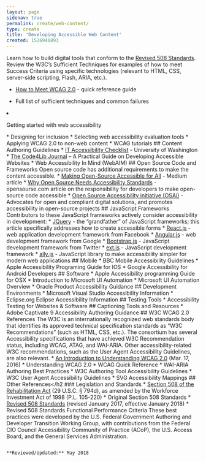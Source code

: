 ```yaml
---
layout: page
sidenav: true
permalink: create/web-content/
type: create
title: 'Developing Accessible Web Content'
created: 1526946893
---
```


Learn how to build digital tools that conform to the [Revised 508 Standards][1]. Review the W3C’s Sufficient Techniques for examples of how to meet Success Criteria using specific technologies (relevant to HTML, CSS, server-side scripting, Flash, ARIA, etc.).

  * [How to Meet WCAG 2.0][2] - quick reference guide 
  * Full list of sufficient techniques and common failures</li> </ul> 
  * Getting started with web accessibility</li> 
          * Designing for inclusion</li> 
                  * Selecting web accessibility evaluation tools</li> 
                          * Applying WCAG 2.0 to non-web content</li> 
                                  * WCAG tutorials</li> </ul> 
                                        ## Content Authoring Guidelines
                                          * [IT Accessibility Checklist][3] - University of Washington
                          * [The Code4Lib Journal][4] – A Practical Guide on Developing Accessible Websites
                          * Web Accessibility In Mind (WebAIM)</li> </ul> 
                                                ## Open Source Code and Frameworks
                                                Open source code has additional requirements to make the content accessible.
                                                  * [Making Open-Source Accessible for All][5] - Medium article
                              * [Why Open Source Needs Accessibility Standards][6] - opensourse.com article on the responsibility for developers to make open-source code accessible
                              * [Open Source Accessibility initiative (OSAi)][7] - Advocates for open and compliant digital solutions, and promotes accessibility in open-source projects
                                                ## JavaScript Frameworks
                                                Contributors to these JavaScript frameworks actively consider accessibility in development:
                                                  * [JQuery][8] - the “grandfather” of JavaScript frameworks; this article specifically addresses how to create accessible forms
                              * [React.js][9] - web application development framework from Facebook
                              * [Angular.js][10] - web development framework from Google
                              * [Bootstrap.js][11] - JavaScript development framework from Twitter
                              * [ext.js][12] - JavaScript development framework
                              * [ally.js][13] - JavaScript library to make accessibility simpler for modern web applications
                                                ## Mobile
                                                  * BBC Mobile Accessibility Guidelines</li> 
                                                          * Apple Accessibility Programing Guide for IOS</li> 
                                                                  * Google Accessibility for Android Developers</li> </ul> 
                                                                        ## Software
                                                                          * Apple Accessibility programming Guide for OSX</li> 
                                                                                  * Introduction to Microsoft UI Automation</li> 
                                                                                          * Microsoft UI Automation Overview</li> 
                                                                                                  * Oracle Product Accessibility Guidance</li> </ul> 
                                                                                                        ## Development Environments
                                                                                                          * Microsoft Visual Studio Accessibility Information</li> 
                                                                                                                  * Eclipse.org Eclipse Accessibility Information</li> </ul> 
                                                                                                                        ## Testing Tools
                                                                                                                          * Accessibility Testing for Websites & Software</li> </ul> 
                                                                                                                                ## Captioning Tools and Resources
                                                                                                                                  * Adobe Captivate 9 Accessibility Authoring Guidance</li> </ul> 
                                                                                                                                        ## W3C WCAG 2.0 References
                                                                                                                                        The W3C is an internationally recognized web standards body that identifies its approved technical specification standards as “W3C Recommendations” (such as HTML, CSS, etc.). The consortium has several Accessibility specifications that have achieved W3C Recommendation status, including WCAG, ATAG, and WAI-ARIA. Other accessibility-related W3C recommendations, such as the User Agent Accessibility Guidelines, are also relevant.
                                                                                                                                          * [An Introduction to Understanding WCAG 2.0][14] (Mar. 17, 2016)
                                                                          * Understanding WCAG 2.0</li> 
                                                                                                                                                  * WCAG Quick Reference</li> 
                                                                                                                                                          * WAI-ARIA Authoring Best Practices</li> 
                                                                                                                                                                  * W3C Authoring Tool Accessibility Guidelines</li> 
                                                                                                                                                                          * W3C User Agent Accessibility Guidelines</li> 
                                                                                                                                                                                  * SVG Accessibility Mappings</li> </ul> 
                                                                                                                                                                                        ## Other References</h2 
                                                                                                                                                                                        ### Legislation and Standards
                                                                                                                                                                                          * [Section 508 of the Rehabilitation Act][15] (29 U.S.C. § 794d), as amended by the Workforce Investment Act of 1998 (P.L. 105-220)
                                                                                                  * Original Section 508 Standards</li> 
                                                                                                                                                                                                  * [Revised 508 Standards][16] (revised January 2017, effective January 2018)
                                                                                                      * Revised 508 Standards Functional Performance Criteria</li> </ul> 
                                                                                                                                                                                                        These best practices were developed by the U.S. Federal Government Authoring and Developer Transition Working Group, with contributions from the Federal CIO Council Accessibility Community of Practice (ACoP), the U.S. Access Board, and the General Services Administration.
                                                                                                        
  
                                                                                                                                                                                                                                                                                                        **Reviewed/Updated:** May 2018

 [1]: https://www.access-board.gov/guidelines-and-standards/communications-and-it/about-the-ict-refresh/final-rule/text-of-the-standards-and-guidelines
 [2]: https://www.w3.org/WAI/WCAG20/quickref/
 [3]: http://www.washington.edu/accessibility/checklist/
 [4]: http://journal.code4lib.org/articles/12697
 [5]: https://medium.com/@kaelig/making-open-source-accessible-for-all-8131429913b1
 [6]: https://opensource.com/life/15/2/why-open-source-needs-accessibility-standards
 [7]: https://www.ow2.org/bin/view/OSAi/
 [8]: https://www.nomensa.com/blog/2010/accessible-forms-using-the-jquery-validation-plug-in/
 [9]: https://facebook.github.io/react/docs/accessibility.html
 [10]: https://docs.angularjs.org/guide/accessibility
 [11]: https://paypal.github.io/bootstrap-accessibility-plugin/demo.html
 [12]: https://docs.sencha.com/extjs/6.0.2/guides/core_concepts/accessibility.html
 [13]: https://allyjs.io/
 [14]: https://www.w3.org/TR/UNDERSTANDING-WCAG20/intro.html
 [15]: https://www.gpo.gov/fdsys/pkg/USCODE-2011-title29/html/USCODE-2011-title29-chap16-subchapV-sec794d.htm
 [16]: https://www.access-board.gov/guidelines-and-standards/communications-and-it/about-the-ict-refresh/final-rule/single-file-version